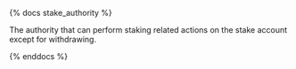 {% docs stake_authority %}

The authority that can perform staking related actions on the stake account except for withdrawing.

{% enddocs %}